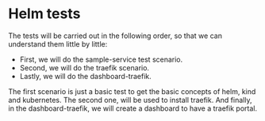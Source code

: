 # Helm tests
The tests will be carried out in the following order, so that we can understand them little by little:
* First, we will do the sample-service test scenario.
* Second, we will do the traefik scenario.
* Lastly, we will do the dashboard-traefik.

The first scenario is just a basic test to get the basic concepts of helm, kind and kubernetes. The second one, will be used to install traefik. And finally, in the dashboard-traefik, we will create a dashboard to have a traefik portal.
